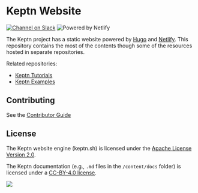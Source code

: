 # Keptn Website

[![Channel on Slack](https://img.shields.io/badge/Slack-%23keptn--website-green)](https://keptn.sh/community/#slack)
![Powered by Netlify](https://img.shields.io/netlify/5b8b8c0a-121b-4216-bf17-eec11b2f2391)

The Keptn project has a static website powered by [Hugo](https://gohugo.io/) and [Netlify](https://www.netlify.com/).
This repository contains the most of the contents though some of the resources hosted in separate repositories.

Related repositories:

* [Keptn Tutorials](https://github.com/keptn/tutorials)
* [Keptn Examples](https://github.com/keptn/examples)

## Contributing

See the [Contributor Guide](./CONTRIBUTING.md)

## License

The Keptn website engine (keptn.sh) is licensed under the [Apache License Version 2.0](./LICENSE).

The Keptn documentation (e.g., `.md` files in the `/content/docs` folder) is licensed under a [CC-BY-4.0 license](./LICENSE-docs).

<!-- markdownlint-disable -->
<img referrerpolicy="no-referrer-when-downgrade" src="https://static.scarf.sh/a.png?x-pxid=b291d3b7-c6c9-4158-a037-9b31a0200f81" />
<!-- markdownlint-enable -->
